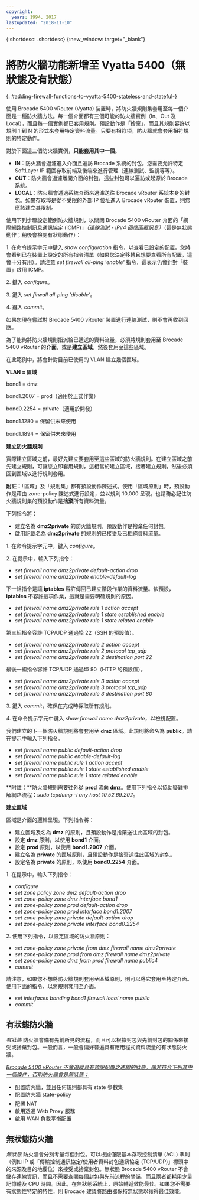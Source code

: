 ```yaml
---
copyright:
  years: 1994, 2017
lastupdated: "2018-11-10"
---
```


{:shortdesc: .shortdesc}
{:new_window: target="_blank"}

# 將防火牆功能新增至 Vyatta 5400（無狀態及有狀態）
{: #adding-firewall-functions-to-vyatta-5400-stateless-and-stateful-}

使用 Brocade 5400 vRouter (Vyatta) 裝置時，將防火牆規則集套用至每一個介面是一種防火牆方法。每一個介面都有三個可能的防火牆實例（In、Out 及 Local），而且每一個實例都已套用規則。預設動作是「捨棄」，而且其規則容許以規則 1 到 N 的形式來套用特定資料流量。只要有相符項，防火牆就會套用相符規則的特定動作。

對於下面這三個防火牆實例，**只能套用其中一個**。

* **IN**：防火牆會過濾進入介面且遍訪 Brocade 系統的封包。您需要允許特定 SoftLayer IP 範圍存取前端及後端來進行管理（連線測試、監視等等）。
* **OUT**：防火牆會過濾離開介面的封包。這些封包可以遍訪或起源於 Brocade 系統。
* **LOCAL**：防火牆會透過系統介面來過濾送往 Brocade vRouter 系統本身的封包。如果存取埠是從不受限的外部 IP 位址進入 Brocade vRouter 裝置，則您應該建立其限制。

使用下列步驟設定範例防火牆規則，以關閉 Brocade 5400 vRouter 介面的「網際網路控制訊息通訊協定 (ICMP)」*（連線測試 - IPv4 回應回覆訊息）*（這是無狀態動作；稍後會檢閱有狀態動作）：

1\. 在命令提示字元中鍵入 *show configuration* 指令，以查看已設定的配置。您將會看到已在裝置上設定的所有指令清單（如果您決定移轉且想要查看所有配置，這會十分有用）。請注意 *set firewall all-ping 'enable'* 指令，這表示仍會針對「裝置」啟用 ICMP。

2\. 鍵入 *configure*。

3\. 鍵入 *set firwall all-ping 'disable'*。

4\. 鍵入 *commit*。

如果您現在嘗試對 Brocade 5400 vRouter 裝置進行連線測試，則不會再收到回應。

為了能夠將防火牆規則指派給已遞送的資料流量，必須將規則套用至 Brocade 5400 vRouter 的**介面**，或是**建立區域**，然後套用至這些區域。

在此範例中，將會針對目前已使用的 VLAN 建立幾個區域。

**VLAN = 區域**

bond1 = dmz

bond1.2007 = prod（適用於正式作業）

bond0.2254 = private（適用於開發）

bond1.1280 = 保留供未來使用

bond1.1894 = 保留供未來使用

**建立防火牆規則**

實際建立區域之前，最好先建立要套用至這些區域的防火牆規則。在建立區域之前先建立規則，可讓您立即套用規則，這相當於建立區域，接著建立規則，然後必須回到區域以進行規則套用。

**附註：**「區域」及「規則集」都有預設動作陳述式。使用「區域原則」時，預設動作是藉由 zone-policy 陳述式進行設定，並以規則 10,000 呈現。也請務必記住防火牆規則集的預設動作是**捨棄**所有資料流量。

下列指令將：

* 建立名為 **dmz2private** 的防火牆規則，預設動作是捨棄任何封包。
* 啟用記載名為 **dmz2private** 的規則的已接受及已拒絕資料流量。


1\. 在命令提示字元中，鍵入 *configure*。

2\. 在提示中，輸入下列指令：

  * *set firewall name dmz2private default-action drop*
  * *set firewall name dmz2private enable-default-log*

下一組指令是讓 **iptables** 容許傳回已建立階段作業的資料流量。依預設，**iptables** 不容許這項作業，這就是需要明確規則的原因。

  * *set firewall name dmz2private rule 1 action accept*
  * *set firewall name dmz2private rule 1 state established enable*
  * *set firewall name dmz2private rule 1 state related enable*

第三組指令容許 TCP/UDP 通過埠 22（SSH 的預設值）。

  * *set firewall name dmz2private rule 2 action accept*
  * *set firewall name dmz2private rule 2 protocol tcp_udp*
  * *set firewall name dmz2private rule 2 destination port 22*

最後一組指令容許 TCP/UDP 通過埠 80（HTTP 的預設值）。

  * *set firewall name dmz2private rule 3 action accept*
  * *set firewall name dmz2private rule 3 protocol tcp_udp*
  * *set firewall name dmz2private rule 3 destination port 80*

3\. 鍵入 *commit*，確保在完成時採取所有規則。

4\. 在命令提示字元中鍵入 *show firewall name dmz2private*，以檢視配置。

我們建立的下一個防火牆規則將會套用至 **dmz** 區域。此規則將命名為 **public**。請在提示中輸入下列指令。

  * *set firewall name public default-action drop*
  * *set firewall name public enable-default-log*
  * *set firewall name public rule 1 action accept*
  * *set firewall name public rule 1 state established enable*
  * *set firewall name public rule 1 state related enable*

**附註：**防火牆規則需要往外從 **prod** 流向 **dmz**。使用下列指令以協助疑難排解網路流程：*sudo tcpdump -i any host 10.52.69.202*。

**建立區域**

區域是介面的邏輯呈現。下列指令將：

* 建立區域及名為 **dmz** 的原則，且預設動作是捨棄送往此區域的封包。
* 設定 **dmz** 原則，以使用 **bond1** 介面。
* 設定 **prod** 原則，以使用 **bond1.2007** 介面。
* 建立名為 **private** 的區域原則，且預設動作是捨棄送往此區域的封包。
* 設定名為 **private** 的原則，以使用 **bond0.2254** 介面。

1\. 在提示中，輸入下列指令：

* *configure*
* *set zone policy zone dmz default-action drop*
* *set zone-policy zone dmz interface bond1*
* *set zone-policy zone prod default-action drop*
* *set zone-policy zone prod interface bond1.2007*
* *set zone-policy zone private default-action drop*
* *set zone-policy zone private interface bond0.2254*

2\. 使用下列指令，以設定區域的防火牆原則：

* *set zone-policy zone private from dmz firewall name dmz2private*
* *set zone-policy zone prod from dmz firewall name dmz2private*
* *set zone-policy zone dmz from prod firewall name public4*
* *commit*

請注意，如果您不想將防火牆規則套用至區域原則，則可以將它套用至特定介面。使用下面的指令，以將規則套用至介面。

* *set interfaces bonding bond1 firewall local name public*
* *commit*

## 有狀態防火牆

*有狀態* 防火牆會備有先前所見的流程，而且可以根據封包與先前封包的關係來接受或捨棄封包。一般而言，一般會偏好普遍具有應用程式資料流量的有狀態防火牆。 

<span style="text-decoration: underline">*Brocade 5400 vRouter 不會追蹤具有預設配置之連線的狀態。除非符合下列其中一個條件，否則防火牆會是無狀態：*</span>

* 配置防火牆，並且任何規則都具有 state 參數集
* 配置防火牆 state-policy 
* 配置 NAT
* 啟用透通 Web Proxy 服務
* 啟用 WAN 負載平衡配置

## 無狀態防火牆

*無狀態* 防火牆會分別考量每個封包。可以根據僅限基本存取控制清單 (ACL) 準則（例如 IP 或「傳輸控制通訊協定/使用者資料封包通訊協定 (TCP/UDP)」標頭中的來源及目的地欄位）來接受或捨棄封包。無狀態 Brocade 5400 vRouter 不會儲存連線資訊，而且不需要查閱每個封包與先前流程的關係，而且兩者都耗用少量記憶體及 CPU 時間。因此，在無狀態系統上，原始轉遞效能最佳。如果您不需要有狀態性特定的特性，則 Brocade 建議將路由器保持無狀態以獲得最佳效能。
